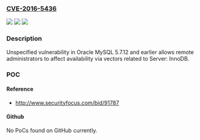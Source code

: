 ### [CVE-2016-5436](https://cve.mitre.org/cgi-bin/cvename.cgi?name=CVE-2016-5436)
![](https://img.shields.io/static/v1?label=Product&message=n%2Fa&color=blue)
![](https://img.shields.io/static/v1?label=Version&message=n%2Fa&color=blue)
![](https://img.shields.io/static/v1?label=Vulnerability&message=n%2Fa&color=brighgreen)

### Description

Unspecified vulnerability in Oracle MySQL 5.7.12 and earlier allows remote administrators to affect availability via vectors related to Server: InnoDB.

### POC

#### Reference
- http://www.securityfocus.com/bid/91787

#### Github
No PoCs found on GitHub currently.

